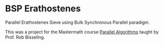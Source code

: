 BSP Erathostenes
================

Parallel Erathostenes Sieve using Bulk Synchronous Parallel paradigm.

This was a project for the Mastermath course [Parallel Algorithms](http://www.staff.science.uu.nl/~bisse101/Education/PA/pa.html) taught by Prof. Rob Bisseling.
